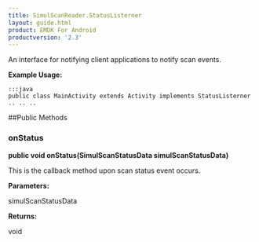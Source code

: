 ```yaml
---
title: SimulScanReader.StatusListerner
layout: guide.html
product: EMDK For Android
productversion: '2.3'
---
```


An interface for notifying client applications to notify scan events.
 
 

**Example Usage:**
	
	:::java	
	public class MainActivity extends Activity implements StatusListerner
	.. .. ..
	


##Public Methods

### onStatus

**public void onStatus(SimulScanStatusData simulScanStatusData)**

This is the callback method upon scan status event occurs.

**Parameters:**

simulScanStatusData

**Returns:**

void













